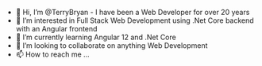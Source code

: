 - 👋 Hi, I’m @TerryBryan - I have been a Web Developer for over 20 years
- 👀 I’m interested in Full Stack Web Development using .Net Core backend with an Angular frontend
- 🌱 I’m currently learning Angular 12 and .Net Core
- 💞️ I’m looking to collaborate on anything Web Development
- 📫 How to reach me ...

<!---
TerryBryan/TerryBryan is a ✨ special ✨ repository because its `README.md` (this file) appears on your GitHub profile.
You can click the Preview link to take a look at your changes.
--->
